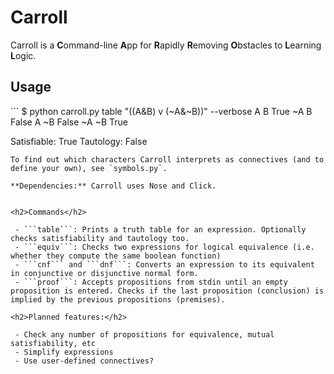 # Carroll
Carroll is a **C**ommand-line **A**pp for **R**apidly **R**emoving **O**bstacles to **L**earning **L**ogic.

<h2>Usage</h2>
```
$ python carroll.py table "((A&B) v (~A&~B))" --verbose
 A  B  True
~A  B  False
 A ~B  False
~A ~B  True

Satisfiable: True
Tautology: False
```
To find out which characters Carroll interprets as connectives (and to define your own), see `symbols.py`.

**Dependencies:** Carroll uses Nose and Click.


<h2>Commands</h2>

 - ```table```: Prints a truth table for an expression. Optionally checks satisfiability and tautology too.
 - ```equiv```: Checks two expressions for logical equivalence (i.e. whether they compute the same boolean function)
 - ```cnf``` and ```dnf```: Converts an expression to its equivalent in conjunctive or disjunctive normal form.
 - ```proof```: Accepts propositions from stdin until an empty proposition is entered. Checks if the last proposition (conclusion) is implied by the previous propositions (premises).

<h2>Planned features:</h2>

 - Check any number of propositions for equivalence, mutual satisfiability, etc
 - Simplify expressions
 - Use user-defined connectives?
